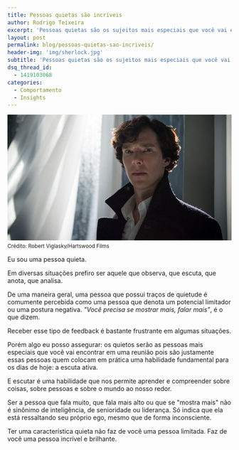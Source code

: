 ```yaml
---
title: Pessoas quietas são incríveis
author: Rodrigo Teixeira
excerpt: 'Pessoas quietas são os sujeitos mais especiais que você vai encontrar nao longo de sua vida'
layout: post
permalink: blog/pessoas-quietas-sao-incriveis/
header-img: 'img/sherlock.jpg'
subtitle: 'Pessoas quietas são os sujeitos mais especiais que você vai encontrar nao longo de sua vida'
dsq_thread_id:
  - 1419103068
categories:
  - Comportamento
  - Insights
---
```



![Sherlock Holmes](/img/sherlock.jpg#responsive "Sherlock Holmes")
<small>Crédito: Robert Viglasky/Hartswood Films</small>

Eu sou uma pessoa quieta. 

Em diversas situações prefiro ser aquele que observa, que escuta, que anota, que analisa. 

De uma maneira geral, uma pessoa que possui traços de quietude é comumente percebida como uma pessoa que denota um potencial limitador ou uma postura negativa. _"Você precisa se mostrar mais, falar mais"_, é o que dizem. 

Receber esse tipo de feedback é bastante frustrante em algumas situações. 

Porém algo eu posso assegurar: os quietos serão as pessoas mais especiais que você vai encontrar em uma reunião pois são justamente essas pessoas quem colocam em prática uma habilidade fundamental para os dias de hoje: a escuta ativa. 

E escutar é uma habilidade que nos permite aprender e compreender sobre coisas, sobre pessoas e sobre o mundo ao nosso redor.

Ser a pessoa que fala muito, que fala mais alto ou que se "mostra mais" não é sinônimo de inteligência, de senioridade ou liderança. Só indica que ela está ressaltando seu próprio ego, mesmo que de forma inconsciente. 

Ter uma característica quieta não faz de você uma pessoa limitada. Faz de você uma pessoa incrível e brilhante. 